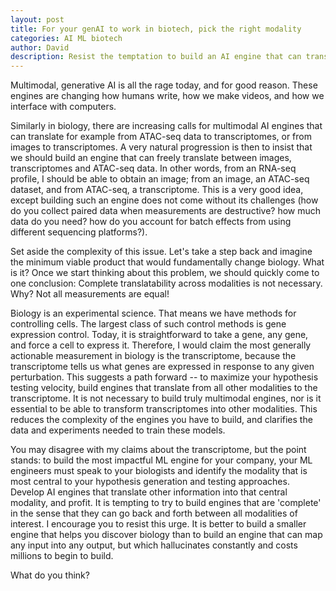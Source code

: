 ```yaml
---
layout: post
title: For your genAI to work in biotech, pick the right modality
categories: AI ML biotech
author: David
description: Resist the temptation to build an AI engine that can translate between all modalities. Instead, build an engine that translates all other modalities into the one that is most central to your hypothesis generation and testing approaches.
---
```


Multimodal, generative AI is all the rage today, and for good reason. These engines are changing how humans write, how we make videos, and how we interface with computers. 

Similarly in biology, there are increasing calls for multimodal AI engines that can translate for example from ATAC-seq data to transcriptomes, or from images to transcriptomes. A very natural progression is then to insist that we should build an engine that can freely translate between images, transcriptomes and ATAC-seq data. In other words, from an RNA-seq profile, I should be able to obtain an image; from an image, an ATAC-seq dataset, and from ATAC-seq, a transcriptome. This is a very good idea, except building such an engine does not come without its challenges (how do you collect paired data when measurements are destructive? how much data do you need? how do you account for batch effects from using different sequencing platforms?).

Set aside the complexity of this issue. Let's take a step back and imagine the minimum viable product that would fundamentally change biology. What is it? Once we start thinking about this problem, we should quickly come to one conclusion: Complete translatability across modalities is not necessary. Why? Not all measurements are equal!

Biology is an experimental science. That means we have methods for controlling cells. The largest class of such control methods is gene expression control. Today, it is straightforward to take a gene, any gene, and force a cell to express it. Therefore, I would claim the most generally actionable measurement in biology is the transcriptome, because the transcriptome tells us what genes are expressed in response to any given perturbation. This suggests a path forward -- to maximize your hypothesis testing velocity, build engines that translate from all other modalities to the transcriptome. It is not necessary to build truly multimodal engines, nor is it essential to be able to transform transcriptomes into other modalities. This reduces the complexity of the engines you have to build, and clarifies the data and experiments needed to train these models.

You may disagree with my claims about the transcriptome, but the point stands: to build the most impactful ML engine for your company, your ML engineers must speak to your biologists and identify the modality that is most central to your hypothesis generation and testing approaches. Develop AI engines that translate other information into that central modality, and profit. It is tempting to try to build engines that are 'complete' in the sense that they can go back and forth between all modalities of interest. I encourage you to resist this urge. It is better to build a smaller engine that helps you discover biology than to build an engine that can map any input into any output, but which hallucinates constantly and costs millions to begin to build.

What do you think?
